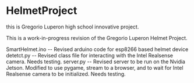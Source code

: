 # HelmetProject
this is Gregorio Luperon high school innovative project.


This is a work-in-progress revision of the Gregorio Luperon Helmet Project.

SmartHelmet.ino -- Revised arduino code for esp8266 based helmet device
detetct.py -- Revised class file for interacting with the Intel Realsense camera. Needs testing.
server.py -- Revised server to be run on the Nvidia Jetson. Modified to use pygame, stream to a browser, and to wait for Intel Realsense camera to be initialized. Needs testing.
